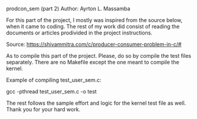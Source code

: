 prodcon_sem (part 2)
Author: Ayrton L. Massamba

For this part of the project, I mostly was inspired from the source below,
when it came to coding. The rest of my work did consist of reading the
documents or articles prodivided in the project instructions.

Source:
https://shivammitra.com/c/producer-consumer-problem-in-c/#

As to compile this part of the project. Please, do so by compile the test files
separately. There are no Makefile except the one meant to compile the kernel.

Example of compiling test_user_sem.c:

gcc -pthread test_user_sem.c -o test

The rest follows the sample effort and logic for the kernel test file as well.
Thank you for your hard work.
